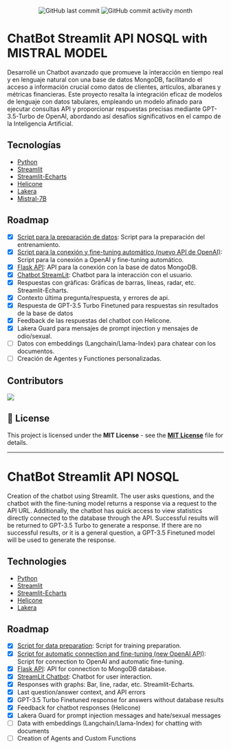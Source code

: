 <p align="center">
<img src="https://img.shields.io/github/last-commit/GRKdev/StreamLit-Api" alt="GitHub last commit" />
<img src="https://img.shields.io/github/commit-activity/m/GRKdev/StreamLit-Api" alt="GitHub commit activity month" />
</p>

# ChatBot Streamlit API NOSQL with MISTRAL MODEL

Desarrollé un Chatbot avanzado que promueve la interacción en tiempo real y en lenguaje natural con una base de datos MongoDB, facilitando el acceso a información crucial como datos de clientes, artículos, albaranes y métricas financieras. Este proyecto resalta la integración eficaz de modelos de lenguaje con datos tabulares, empleando un modelo afinado para ejecutar consultas API y proporcionar respuestas precisas mediante GPT-3.5-Turbo de OpenAI, abordando así desafíos significativos en el campo de la Inteligencia Artificial.

## Tecnologías

- [Python](https://www.python.org/)
- [Streamlit](https://streamlit.io/)
- [Streamlit-Echarts](https://github.com/andfanilo/streamlit-echarts)
- [Helicone](https://helicone.ai/)
- [Lakera](https://lakera.ai/)
- [Mistral-7B](https://lakera.ai/)



## Roadmap

- [x] [Script para la preparación de datos](https://github.com/GRKdev/Script-SQL-API): Script para la preparación del entrenamiento.
- [x] [Script para la conexión y fine-tuning automático (nuevo API de OpenAI)](https://github.com/GRKdev/Script-SQL-API): Script para la conexión a OpenAI y fine-tuning automático.
- [x] [Flask API](https://github.com/GRKdev/api-docker-ngrok): API para la conexión con la base de datos MongoDB.
- [x] [Chatbot StreamLit](https://github.com/GRKdev/StreamLit-Api): Chatbot para la interacción con el usuario.
- [x] Respuestas con gràficas: Gràficas de barras, líneas, radar, etc. Streamlit-Echarts.
- [x] Contexto última pregunta/respuesta, y errores de api.
- [x] Respuesta de GPT-3.5 Turbo Finetuned para respuestas sin resultados de la base de datos
- [x] Feedback de las respuestas del chatbot con Helicone.
- [x] Lakera Guard para mensajes de prompt injection y mensajes de odio/sexual.
- [ ] Datos con embeddings (Langchain/Llama-Index) para chatear con los documentos.
- [ ] Creación de Agentes y Functiones personalizadas.

## Contributors
<a href="https://github.com/GRKdev/StreamLit-Api/graphs/contributors">
<img src="https://contrib.rocks/image?repo=GRKdev/StreamLit-Api" />
</a>

## 📄 License

This project is licensed under the **MIT License** - see the [**MIT License**](https://github.com/GRKdev/StreamLit-Api/blob/main/LICENSE) file for details.

---

# ChatBot Streamlit API NOSQL

Creation of the chatbot using Streamlit. The user asks questions, and the chatbot with the fine-tuning model returns a response via a request to the API URL. Additionally, the chatbot has quick access to view statistics directly connected to the database through the API. Successful results will be returned to GPT-3.5 Turbo to generate a response. If there are no successful results, or it is a general question, a GPT-3.5 Finetuned model will be used to generate the response.

## Technologies

- [Python](https://www.python.org/)
- [Streamlit](https://streamlit.io/)
- [Streamlit-Echarts](https://github.com/andfanilo/streamlit-echarts)
- [Helicone](https://helicone.ai/)
- [Lakera](https://lakera.ai/)

## Roadmap

- [x] [Script for data preparation](https://github.com/GRKdev/Script-SQL-API): Script for training preparation.
- [x] [Script for automatic connection and fine-tuning (new OpenAI API)](https://github.com/GRKdev/Script-SQL-API): Script for connection to OpenAI and automatic fine-tuning.
- [x] [Flask API](https://github.com/GRKdev/api-docker-ngrok): API for connection to MongoDB database.
- [x] [StreamLit Chatbot](https://github.com/GRKdev/StreamLit-Api): Chatbot for user interaction.
- [x] Responses with graphs: Bar, line, radar, etc. Streamlit-Echarts.
- [x] Last question/answer context, and API errors
- [x] GPT-3.5 Turbo Finetuned response for answers without database results
- [x] Feedback for chatbot responses (Helicone)
- [x] Lakera Guard for prompt injection messages and hate/sexual messages
- [ ] Data with embeddings (Langchain/Llama-Index) for chatting with documents
- [ ] Creation of Agents and Custom Functions
